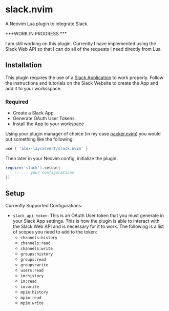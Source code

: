 # slack.nvim

A Neovim Lua plugin to integrate Slack.

***WORK IN PROGRESS ***

I am still working on this plugin. Currently I have implemented using the Slack Web API
so that I can do all of the requests I need directly from Lua.

## Installation

This plugin requires the use of a [Slack Application](https://api.slack.com/) to work properly. Follow the instructions and
tutorials on the Slack Website to create the App and add it to your worksspace.

### Required

- Create a Slack App
- Generate OAuth User Tokens
- Install the App to your workspace

Using your plugin manager of choice (in my case [packer.nvim](https://github.com/wbthomason/packer.nvim)) you would put something
like the following:

```lua
use { 'alex-laycalvert/slack.nvim' }
```

Then later in your Neovim config, initialize the plugin:

```lua
require('slack').setup({
    -- ... your configurations
})
```

## Setup

Currently Supported Configurations:

- `slack_api_token`: This is an OAuth User token that you must generate in your Slack App settings. This is how the plugin is able
  to interact with the Slack Web API and is necessary for it to work. The following is a list of scopes you need
  to add to the token:
  - `channels:history`
  - `channels:read`
  - `channels:write`
  - `groups:history`
  - `groups:read`
  - `groups:write`
  - `users:read`
  - `im:history`
  - `im:read`
  - `im:write`
  - `mpim:history`
  - `mpim:read`
  - `mpim:write`
